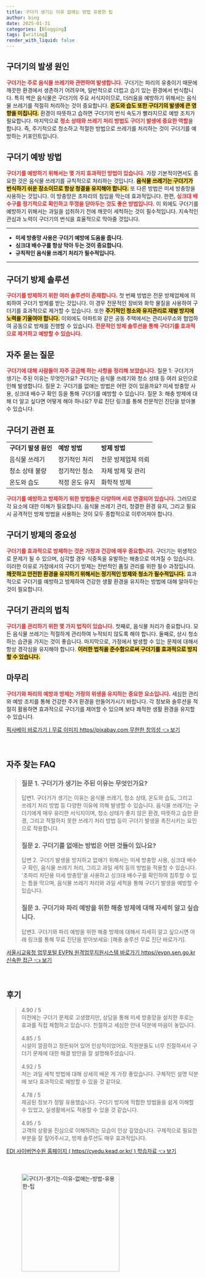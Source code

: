 ```yaml
---
title: 구더기 생기는 이유 없애는 방법 유용한 팁
author: bing
date: 2025-01-31
categories: [Blogging]
tags: [writing]
render_with_liquid: false
---
```



<h2 id='구더기의 발생 원인'>구더기의 발생 원인</h2>

<p><b><span style="color: #ee2323;">구더기는 주로 음식물 쓰레기와 관련하여 발생합니다.</span></b> 구더기는 파리의 유충이기 때문에 깨끗한 환경에서 생존하기 어려우며, 일반적으로 더럽고 습기 있는 환경에서 번식합니다. 특히 썩은 음식물은 구더기의 주요 서식지이므로, 더러움을 예방하기 위해서는 음식물 쓰레기를 적절히 처리하는 것이 중요합니다. <b><span style="background-color: #ffe066;">온도와 습도 또한 구더기의 발생에 큰 영향을 미칩니다.</span></b> 환경이 따뜻하고 습하면 구더기의 번식 속도가 빨라지므로 예방 조치가 필요합니다. 마지막으로 <b><span style="color: #ee2323;">청소 상태와 쓰레기 처리 방법도 구더기 발생에 중요한 역할</span></b>을 합니다. 즉, 주기적으로 청소하고 적절한 방법으로 쓰레기를 처리하는 것이 구더기를 예방하는 키포인트입니다.</p>

<h2 id='구더기 예방 방법'>구더기 예방 방법</h2>

<p><b><span style="color: #ee2323;">구더기를 예방하기 위해서는 몇 가지 효과적인 방법이 있습니다.</span></b> 가장 기본적이면서도 중요한 것은 음식물 쓰레기를 규칙적으로 처리하는 것입니다. <b><span style="background-color: #ffe066;">음식물 쓰레기는 구더기가 번식하기 쉬운 장소이므로 항상 청결을 유지해야 합니다.</span></b> 또 다른 방법은 미세 방충망을 사용하는 것입니다. 이 방충망은 초파리의 침입을 막는데 효과적입니다. 한편, <b><span style="color: #ee2323;">싱크대 배수구를 정기적으로 확인하고 뚜껑을 닫아두는 것도 좋은 방법입니다.</span></b> 이 외에도 구더기를 예방하기 위해서는 과일을 섭취하기 전에 깨끗이 세척하는 것이 필수적입니다. 지속적인 관심과 노력이 구더기의 번식을 효율적으로 막아줄 것입니다.</p>

<hr />

<ul>
    <li><b>미세 방충망 사용은 구더기 예방에 도움을 줍니다.</b></li>
    <li><b>싱크대 배수구를 항상 막아 두는 것이 중요합니다.</b></li>
    <li><b>규칙적인 음식물 쓰레기 처리가 필수적입니다.</b></li>
</ul>

<hr />

<h2 id='구더기 방제 솔루션'>구더기 방제 솔루션</h2>

<p><b><span style="color: #ee2323;">구더기를 방제하기 위한 여러 솔루션이 존재합니다.</span></b> 첫 번째 방법은 전문 방제업체에 의뢰하여 구더기 방제를 받는 것입니다. 이 경우 전문적인 장비와 화학 물질을 사용하여 구더기를 효과적으로 제거할 수 있습니다. 또한 <b><span style="background-color: #ffe066;">주기적인 청소와 유지관리로 재발 방지에 노력을 기울여야 합니다.</span></b> 이외에도 아파트와 같은 공동 주택에서는 관리사무소와 협업하여 공동으로 방제를 진행할 수 있습니다. <b><span style="color: #ee2323;">전문적인 방제 솔루션을 통해 구더기를 효과적으로 제거하고 예방할 수 있습니다.</span></b> </p>

<h2 id='자주 묻는 질문'>자주 묻는 질문</h2>

<p><b><span style="color: #ee2323;">구더기에 대해 사람들이 자주 궁금해 하는 사항을 정리해 보았습니다.</span></b> 질문 1: 구더기가 생기는 주된 이유는 무엇인가요? 구더기는 음식물 쓰레기와 청소 상태 등 여러 요인으로 인해 발생합니다. 질문 2: 구더기를 없애는 방법은 어떤 것이 있을까요? 미세 방충망 사용, 싱크대 배수구 확인 등을 통해 구더기를 예방할 수 있습니다. 질문 3: 해충 방제에 대해 더 알고 싶다면 어떻게 해야 하나요? 무료 진단 링크를 통해 전문적인 진단을 받아볼 수 있습니다.</p>

<h2 id='구더기 관련 표'>구더기 관련 표</h2>

<table>
    <tr>
        <td><b>구더기 발생 원인</b></td>
        <td><b>예방 방법</b></td>
        <td><b>방제 방법</b></td>
    </tr>
    <tr>
        <td>음식물 쓰레기</td>
        <td>정기적인 처리</td>
        <td>전문 방제업체 의뢰</td>
    </tr>
    <tr>
        <td>청소 상태 불량</td>
        <td>정기적인 청소</td>
        <td>자체 방제 및 관리</td>
    </tr>
    <tr>
        <td>온도와 습도</td>
        <td>적정 온도 유지</td>
        <td>화학적 방제</td>
    </tr>
</table>

<p><b><span style="color: #ee2323;">구더기를 예방하고 방제하기 위한 방법들은 다양하며 서로 연결되어 있습니다.</span></b> 그러므로 각 요소에 대한 이해가 필요합니다. 음식물 쓰레기 관리, 청결한 환경 유지, 그리고 필요 시 공격적인 방제 방법을 사용하는 것이 모두 종합적으로 이루어져야 합니다.</p>

<h2 id='구더기 방제의 중요성'>구더기 방제의 중요성</h2>

<p><b><span style="color: #ee2323;">구더기를 효과적으로 방제하는 것은 가정과 건강에 매우 중요합니다.</span></b> 구더기는 위생적으로 문제가 될 수 있으며, 심각할 경우 식중독을 유발하는 해충으로 여겨질 수 있습니다. 이러한 이유로 가정에서의 구더기 방제는 전반적인 품질 관리를 위한 필수 과정입니다. <b><span style="background-color: #ffe066;">깨끗하고 안전한 환경을 유지하기 위해서는 정기적인 방제와 청소가 필수적입니다.</span></b> 효과적으로 구더기를 예방하고 방제하여 건강한 생활 환경을 유지하는 방법에 대해 알아두는 것이 필요합니다.</p>

<h2 id='구더기 관리의 법칙'>구더기 관리의 법칙</h2>

<p><b><span style="color: #ee2323;">구더기를 관리하기 위한 몇 가지 법칙이 있습니다.</span></b> 첫째로, 음식물 처리가 중요합니다. 모든 음식물 쓰레기는 적절하게 관리하여 누적되지 않도록 해야 합니다. 둘째로, 상시 청소하는 습관을 가지는 것이 좋습니다. 마지막으로, 가정에서 발생할 수 있는 문제에 대해서 항상 경각심을 유지해야 합니다. <b><span style="background-color: #ffe066;">이러한 법칙을 준수함으로써 구더기를 효과적으로 방지할 수 있습니다.</span></b> </p>

<h2 id='마무리'>마무리</h2>

<p><b><span style="color: #ee2323;">구더기와 파리의 예방과 방제는 가정의 위생을 유지하는 중요한 요소입니다.</span></b> 세심한 관리와 예방 조치를 통해 건강한 주거 환경을 만들어가시기 바랍니다. 각 정보와 솔루션을 적절히 활용하면 효과적으로 구더기를 제어할 수 있으며 보다 쾌적한 생활 환경을 유지할 수 있습니다.</p>


<p><a class="click-button" title="픽사베이 바로가기ㅣ무료 이미지 https//pixabay.com 무한한 창의성" href="https://adkhouse.github.io/posts/%ED%94%BD%EC%82%AC%EB%B2%A0%EC%9D%B4-%EB%B0%94%EB%A1%9C%EA%B0%80%EA%B8%B0%E3%85%A3%EB%AC%B4%EB%A3%8C-%EC%9D%B4%EB%AF%B8%EC%A7%80-httpspixabay.com-%EB%AC%B4%ED%95%9C%ED%95%9C-%EC%B0%BD%EC%9D%98%EC%84%B1/" rel="dofollow">픽사베이 바로가기ㅣ무료 이미지 https//pixabay.com 무한한 창의성 👈 보기</a></p><br>
<h2 id='자주_찾는_FAQ'>자주 찾는 FAQ</h2>
<div itemscope="" itemtype="https://schema.org/FAQPage"> 
<blockquote> 
<div itemscope="" itemprop="mainEntity" itemtype="https://schema.org/Question"> 
<h3 itemprop="name">질문 1. 구더기가 생기는 주된 이유는 무엇인가요?</h3> 
<div itemscope="" itemprop="acceptedAnswer" itemtype="https://schema.org/Answer"> 
<span itemprop="text"> 
<p>답변1. 구더기가 생기는 이유는 음식물 쓰레기, 청소 상태, 온도와 습도, 그리고 쓰레기 처리 방법 등 다양한 이유에 의해 발생할 수 있습니다. 음식물 쓰레기는 구더기에게 매우 유리한 서식지이며, 청소 상태가 좋지 않은 환경, 따뜻하고 습한 환경, 그리고 적절하지 못한 쓰레기 처리 방법 등이 구더기 발생을 촉진시키는 요인으로 작용합니다.</p> 
</span> 
</div> 
</div> 

<div itemscope="" itemprop="mainEntity" itemtype="https://schema.org/Question"> 
<h3 itemprop="name">질문 2. 구더기를 없애는 방법은 어떤 것들이 있나요?</h3> 
<div itemscope="" itemprop="acceptedAnswer" itemtype="https://schema.org/Answer"> 
<span itemprop="text"> 
<p>답변 2. 구더기 발생을 방지하고 없애기 위해서는 미세 방충망 사용, 싱크대 배수구 확인, 음식물 쓰레기 처리, 그리고 과일 세척 등의 방법을 적용할 수 있습니다. '초파리 차단용 미세 방충망'을 사용하고 싱크대 배수구를 확인하여 침투할 수 있는 틈을 막으며, 음식물 쓰레기 처리와 과일 세척을 통해 구더기 발생을 예방할 수 있습니다.</p> 
</span> 
</div> 
</div> 

<div itemscope="" itemprop="mainEntity" itemtype="https://schema.org/Question"> 
<h3 itemprop="name">질문 3. 구더기와 파리 예방을 위한 해충 방제에 대해 자세히 알고 싶습니다.</h3> 
<div itemscope="" itemprop="acceptedAnswer" itemtype="https://schema.org/Answer"> 
<span itemprop="text"> 
<p>답변3. 구더기와 파리 예방을 위한 해충 방제에 대해서 자세히 알고 싶으시면 아래 링크를 통해 무료 진단을 받아보세요: [해충 솔루션 무료 진단 바로가기].</p> 
</span> 
</div> 
</div> 
</blockquote> 
</div>
<p><a class="click-button" title="서울시교육청 업무포털 EVPN 원격업무지원시스템 바로가기 https//evpn.sen.go.kr 신속한 접근" href="https://adkhouse.github.io/posts/%EC%84%9C%EC%9A%B8%EC%8B%9C%EA%B5%90%EC%9C%A1%EC%B2%AD-%EC%97%85%EB%AC%B4%ED%8F%AC%ED%84%B8-EVPN-%EC%9B%90%EA%B2%A9%EC%97%85%EB%AC%B4%EC%A7%80%EC%9B%90%EC%8B%9C%EC%8A%A4%ED%85%9C-%EB%B0%94%EB%A1%9C%EA%B0%80%EA%B8%B0-httpsevpn.sen.go.kr-%EC%8B%A0%EC%86%8D%ED%95%9C-%EC%A0%91%EA%B7%BC/" rel="dofollow">서울시교육청 업무포털 EVPN 원격업무지원시스템 바로가기 https//evpn.sen.go.kr 신속한 접근 👈 보기</a></p><br>
<h2 id='후기'>후기</h2>
<div itemscope itemtype="https://schema.org/Product">
  <blockquote>
  <div itemprop="review" itemscope itemtype="https://schema.org/Review">
      <div itemprop="reviewRating" itemscope itemtype="https://schema.org/Rating"> <span itemprop="ratingValue">4.90</span> / <span itemprop="bestRating">5</span> </div>
      <span itemprop="reviewBody">이전에는 구더기 문제로 고생했지만, 상담을 통해 미세 방충망을 설치한 후로는 효과를 직접 체험하고 있습니다. 친절하고 세심한 안내 덕분에 마음이 놓입니다.</span>
  </div>
  <br>
  <div itemprop="review" itemscope itemtype="https://schema.org/Review">
      <div itemprop="reviewRating" itemscope itemtype="https://schema.org/Rating"> <span itemprop="ratingValue">4.85</span> / <span itemprop="bestRating">5</span> </div>
      <span itemprop="reviewBody">시설이 깔끔하고 정돈되어 있어 인상적이었어요. 직원분들도 너무 친절하셔서 구더기 문제에 대한 해결 방안을 잘 설명해주셨습니다.</span>
  </div>
  <br>
  <div itemprop="review" itemscope itemtype="https://schema.org/Review">
      <div itemprop="reviewRating" itemscope itemtype="https://schema.org/Rating"> <span itemprop="ratingValue">4.92</span> / <span itemprop="bestRating">5</span> </div>
      <span itemprop="reviewBody">저는 과일 세척 방법에 대해 상세히 배운 게 가장 좋았습니다. 구체적인 설명 덕분에 보다 효과적으로 예방할 수 있을 것 같아요.</span>
  </div>
  <br>
  <div itemprop="review" itemscope itemtype="https://schema.org/Review">
      <div itemprop="reviewRating" itemscope itemtype="https://schema.org/Rating"> <span itemprop="ratingValue">4.78</span> / <span itemprop="bestRating">5</span> </div>
      <span itemprop="reviewBody">제공된 정보가 정말 유용했습니다. 구더기 방지에 적합한 방법들을 쉽게 이해할 수 있었고, 실생활에서도 적용할 수 있을 것 같습니다.</span>
  </div>
  <br>
  <div itemprop="review" itemscope itemtype="https://schema.org/Review">
      <div itemprop="reviewRating" itemscope itemtype="https://schema.org/Rating"> <span itemprop="ratingValue">4.95</span> / <span itemprop="bestRating">5</span> </div>
      <span itemprop="reviewBody">고객의 상황을 진심으로 이해하려는 모습이 인상 깊었습니다. 구체적으로 필요한 부분을 잘 짚어주시고, 방제 솔루션도 매우 효과적입니다.</span>
  </div>
  </blockquote>
</div>
<p><a class="click-button" title="EDI 사이버연수원 홈페이지 ( https//cyedu.kead.or.kr/ ) 학습자료" href="https://adkhouse.github.io/posts/EDI-%EC%82%AC%EC%9D%B4%EB%B2%84%EC%97%B0%EC%88%98%EC%9B%90-%ED%99%88%ED%8E%98%EC%9D%B4%EC%A7%80-(-httpscyedu.kead.or.kr-)-%ED%95%99%EC%8A%B5%EC%9E%90%EB%A3%8C/" rel="dofollow">EDI 사이버연수원 홈페이지 ( https//cyedu.kead.or.kr/ ) 학습자료 👈 보기</a></p><br>
<figure class="image"><img src="https://adkhouse.github.io/assets/img/thumbnail/구더기-생기는-이유-없애는-방법-유용한-팁.webp" alt="구더기-생기는-이유-없애는-방법-유용한-팁" width="256" height="256"></figure>